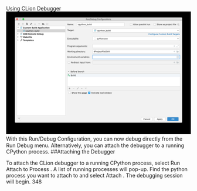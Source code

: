 Using CLion Debugger 
![page_348_1](images/page_348_1.png)
 With this Run/Debug Conﬁguration, you can now debug directly from the   Run Debug  menu. Alternatively, you can attach the debugger to a running CPython process. 
##Attaching the Debugger 

 To attach the CLion debugger to a running CPython process, select Run Attach to Process  . A list of running processes will pop-up. Find the  python  process you want to attach to and select   Attach  . The debugging session will begin. 348